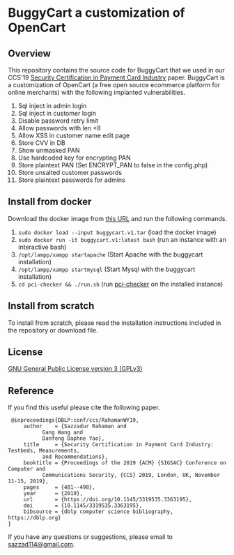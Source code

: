 # BuggyCart a customization of OpenCart

## Overview

This repository contains the source code for BuggyCart that we used in our CCS'19 [Security Certification in Payment Card Industry](https://dl.acm.org/doi/10.1145/3319535.3363195) paper. BuggyCart is a customization of OpenCart (a free open source ecommerce platform for online merchants) with the following implanted vulnerabilities.

   1. Sql inject in admin login
   2. Sql inject in customer login
   3. Disable password retry limit
   4. Allow passwords with len <8
   5. Allow XSS in customer name edit page
   6. Store CVV in DB
   7. Show unmasked PAN
   8. Use hardcoded key for encrypting PAN
   9. Store plaintext PAN (Set ENCRYPT_PAN to false in the config.php)
  10. Store unsalted customer passwords
  11. Store plaintext passwords for admins

## Install from docker

Download the docker image from [this URL](http://yaogroup.cs.vt.edu/softwares/buggycart.v1/buggycart.v1.tar) and run the following commands.

   1. `sudo docker load --input buggycart.v1.tar` (load the docker image)
   2. `sudo docker run -it buggycart.v1:latest bash` (run an instance with an interactive bash)
   3. `/opt/lampp/xampp startapache` (Start Apache with the buggycart installation)
   4. `/opt/lampp/xampp startmysql` (Start Mysql with the buggycart installation)
   5. `cd pci-checker && ./run.sh` (run [pci-checker](https://github.com/sazzad114/pci-checker) on the installed instance)

## Install from scratch

To install from scratch, please read the installation instructions included in the repository or download file.

## License

[GNU General Public License version 3 (GPLv3)](https://github.com/opencart/opencart/blob/master/license.txt)

## Reference

If you find this useful please cite the following paper.

     @inproceedings{DBLP:conf/ccs/RahamanWY19,
         author    = {Sazzadur Rahaman and
               Gang Wang and
               Danfeng Daphne Yao},
         title     = {Security Certification in Payment Card Industry: Testbeds, Measurements,
               and Recommendations},
         booktitle = {Proceedings of the 2019 {ACM} {SIGSAC} Conference on Computer and
               Communications Security, {CCS} 2019, London, UK, November 11-15, 2019},
         pages     = {481--498},
         year      = {2019},
         url       = {https://doi.org/10.1145/3319535.3363195},
         doi       = {10.1145/3319535.3363195},
         bibsource = {dblp computer science bibliography, https://dblp.org}
    }

If you have any questions or suggestions, please email to sazzad114@gmail.com.
